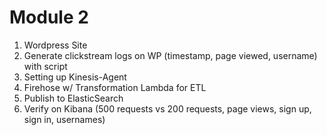 # Module 2

1. Wordpress Site
1. Generate clickstream logs on WP (timestamp, page viewed, username) with script
1. Setting up Kinesis-Agent
1. Firehose w/ Transformation Lambda for ETL
1. Publish to ElasticSearch
1. Verify on Kibana (500 requests vs 200 requests, page views, sign up, sign in, usernames)


